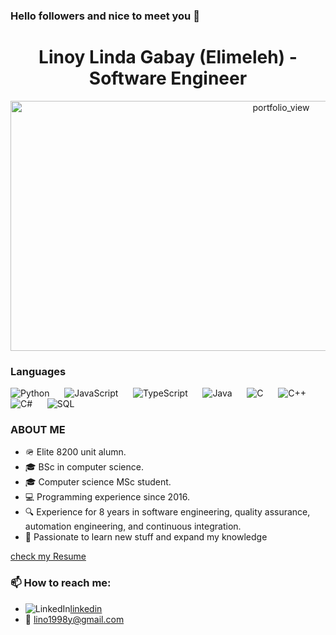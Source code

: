 ### Hello followers and nice to meet you 👋 
<h1 style="text-align:center">Linoy Linda Gabay (Elimeleh) - Software Engineer</h1>

<img style="text-align:center" width="850" height="400" alt="portfolio_view" src="https://media.giphy.com/media/l378b9LcC3cclsY2A/giphy.gif">

### Languages
![Python](https://img.shields.io/redmine/plugin/stars/redmine_xlsx_format_issue_exporter?color=ff69b4&label=Python&logo=Python&style=for-the-badge)
&nbsp;&nbsp;&nbsp;&nbsp;
![JavaScript](https://img.shields.io/redmine/plugin/stars/redmine_xlsx_format_issue_exporter?color=ff69b4&label=JavaScript&logo=JavaScript&style=for-the-badge)
&nbsp;&nbsp;&nbsp;&nbsp;
![TypeScript](https://img.shields.io/redmine/plugin/stars/redmine_xlsx_format_issue_exporter?color=ff69b4&label=TypeScript&logo=TypeScript&style=for-the-badge)
&nbsp;&nbsp;&nbsp;&nbsp;
![Java](https://img.shields.io/redmine/plugin/stars/redmine_xlsx_format_issue_exporter?color=ff69b4&label=Java&logo=Java&style=for-the-badge)
&nbsp;&nbsp;&nbsp;&nbsp;
![C](https://img.shields.io/redmine/plugin/stars/redmine_xlsx_format_issue_exporter?color=ff69b4&label=C&logo=C&style=for-the-badge)
&nbsp;&nbsp;&nbsp;&nbsp;
![C++](https://img.shields.io/redmine/plugin/stars/redmine_xlsx_format_issue_exporter?color=ff69b4&label=C%2B%2B&logo=C%2B%2B&style=for-the-badge)
&nbsp;&nbsp;&nbsp;&nbsp;
![C#](https://img.shields.io/redmine/plugin/stars/redmine_xlsx_format_issue_exporter?color=ff69b4&label=C%23&logo=C%23&style=for-the-badge)
&nbsp;&nbsp;&nbsp;&nbsp;
![SQL](https://img.shields.io/redmine/plugin/stars/redmine_xlsx_format_issue_exporter?color=ff69b4&label=SQL&logo=SQL&style=for-the-badge)


### ABOUT ME
- 🪖 Elite 8200 unit alumn.
- 🎓 BSc in computer science.
- 🎓 Computer science MSc student.
- 💻 Programming experience since 2016.
- 🔍 Experience for 8 years in software engineering, quality assurance, automation engineering, and continuous integration.
- 🧠 Passionate to learn new stuff and expand my knowledge

<a href ="https://drive.google.com/file/d/1aNrwVjeuxGcYP8f9KRJEvnh-swnvkFQF/view?usp=sharing">check my Resume</a> 

### 📫 How to reach me: 
- ![LinkedIn](https://img.shields.io/twitter/url?color=blue&label=linkedIn&logo=linkedIn&style=for-the-badge&url=https%3A%2F%2Fwww.linkedin.com%2Fin%2Flinoy-elimeleh-b9745b17a%2F)<a href ="https://www.linkedin.com/in/linoy-elimeleh-b9745b17a/">linkedin</a>
- <g-emoji class="g-emoji" alias="incoming_envelope" fallback-src="https://github.githubassets.com/images/icons/emoji/unicode/1f4e8.png">📨</g-emoji> lino1998y@gmail.com
